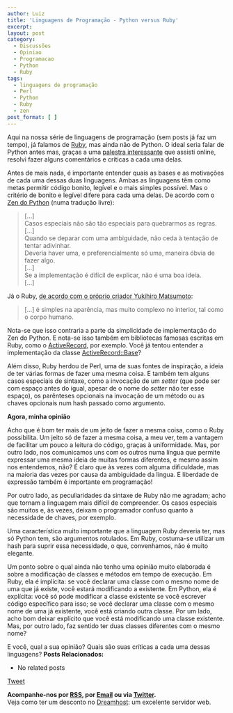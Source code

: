 ```yaml
---
author: Luiz
title: 'Linguagens de Programação - Python versus Ruby'
excerpt:
layout: post
category:
  - Discussões
  - Opiniao
  - Programacao
  - Python
  - Ruby
tags:
  - linguagens de programação
  - Perl
  - Python
  - Ruby
  - zen
post_format: [ ]
---
```

Aqui na nossa série de linguagens de programação (sem posts já faz um tempo), já falamos de [Ruby][1], mas ainda não de Python. O ideal seria falar de Python antes mas, graças a uma [palestra interessante][2] que assisti online, resolvi fazer alguns comentários e críticas a cada uma delas.

Antes de mais nada, é importante entender quais as bases e as motivações de cada uma dessas duas linguagens. Ambas as linguagens têm como metas permitir código bonito, legível e o mais simples possível. Mas o critério de bonito e legível difere para cada uma delas. De acordo com o [Zen do Python][3] (numa tradução livre):

> [...]  
> Casos especiais não são tão especiais para quebrarmos as regras.  
> [...]  
> Quando se deparar com uma ambiguidade, não ceda à tentação de tentar adivinhar.  
> Deveria haver uma, e preferencialmente só uma, maneira óbvia de fazer algo.  
> [...]  
> Se a implementação é difícil de explicar, não é uma boa ideia.  
> [...] 

Já o Ruby, [de acordo com o próprio criador Yukihiro Matsumoto][4]:

> [...] é simples na aparência, mas muito complexo no interior, tal como o corpo humano. 

Nota-se que isso contraria a parte da simplicidade de implementação do Zen do Python. E nota-se isso também em bibliotecas famosas escritas em Ruby, como o [ActiveRecord][5], por exemplo. Você já tentou entender a implementação da classe [ActiveRecord::Base][6]?

Além disso, Ruby herdou de Perl, uma de suas fontes de inspiração, a ideia de ter várias formas de fazer uma mesma coisa. E também tem alguns casos especiais de sintaxe, como a invocação de um *setter* (que pode ser com espaço antes do igual, apesar de o nome do *setter* não ter esse espaço), os parênteses opcionais na invocação de um método ou as chaves opcionais num hash passado como argumento.

**Agora, minha opinião**

Acho que é bom ter mais de um jeito de fazer a mesma coisa, como o Ruby possibilita. Um jeito só de fazer a mesma coisa, a meu ver, tem a vantagem de facilitar um pouco a leitura do código, graças à uniformidade. Mas, por outro lado, nos comunicamos uns com os outros numa língua que permite expressar uma mesma ideia de muitas formas diferentes, e mesmo assim nos entendemos, não? É claro que às vezes com alguma dificuldade, mas na maioria das vezes por causa da ambiguidade da língua. E liberdade de expressão também é importante em programação!

Por outro lado, as peculiaridades da sintaxe de Ruby não me agradam; acho que tornam a linguagem mais difícil de compreender. Os casos especiais são muitos e, às vezes, deixam o programador confuso quanto à necessidade de chaves, por exemplo.

Uma característica muito importante que a linguagem Ruby deveria ter, mas só Python tem, são argumentos rotulados. Em Ruby, costuma-se utilizar um hash para suprir essa necessidade, o que, convenhamos, não é muito elegante.

Um ponto sobre o qual ainda não tenho uma opinião muito elaborada é sobre a modificação de classes e métodos em tempo de execução. Em Ruby, ela é implícita: se você declarar uma classe com o mesmo nome de uma que já existe, você estará modificando a existente. Em Python, ela é explícita: você só pode modificar a classe existente se você escrever código específico para isso; se você declarar uma classe com o mesmo nome de uma já existente, você está criando outra classe. Por um lado, acho bom deixar explícito que você está modificando uma classe existente. Mas, por outro lado, faz sentido ter duas classes diferentes com o mesmo nome?

E você, qual a sua opinião? Quais são suas críticas a cada uma dessas linguagens? 
**Posts Relacionados:** 
*   No related posts



[Tweet][7] 





**Acompanhe-nos por [ RSS][8], por [Email][9] ou via [Twitter][10].**  
Veja como ter um desconto no [Dreamhost][11]: um excelente servidor web.

 [1]: http://vidageek.net/2008/11/24/linguagens-de-programacao-ruby/
 [2]: http://vimeo.com/9471538
 [3]: http://www.python.org/dev/peps/pep-0020/
 [4]: http://blade.nagaokaut.ac.jp/cgi-bin/scat.rb/ruby/ruby-talk/2773
 [5]: http://ar.rubyonrails.org/
 [6]: http://api.rubyonrails.org/classes/ActiveRecord/Base.html
 [7]: https://twitter.com/share
 [8]: http://feeds.feedburner.com/VidaGeek
 [9]: http://feedburner.google.com/fb/a/mailverify?uri=VidaGeek&loc=pt_BR
 [10]: http://twitter.com/blogvidageek
 [11]: http://vidageek.net/dreamhost/
